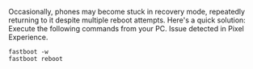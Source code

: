 Occasionally, phones may become stuck in recovery mode, repeatedly returning to it despite multiple reboot attempts. Here's a quick solution: Execute the following commands from your PC. Issue detected in Pixel Experience.
```
fastboot -w
fastboot reboot
```
